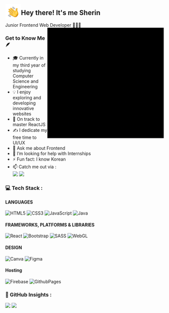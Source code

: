<img alt="Night Coding" src="./files/handwave.gif" width='50' align="left"/><h2>Hey there! It's me Sherin</h2>

Junior Frontend Web Developer 👩🏻‍💻
<img align="right" width="370" height="350" src="./files/TechStack.gif">
### Get to Know Me 🪶

- 🎓 Currently in my third year of studying Computer Science and Engineering
- 💡 I enjoy exploring and developing innovative websites
- 🌱 On track to master ReactJS
- ✍️ I dedicate my free time to UI/UX
- 💬 Ask me about Frontend
- 🤔 I’m looking for help with Internships
- ⚡ Fun fact: I know Korean
- 📫 Catch me out via : 
<br /> <a href="https://www.linkedin.com/in/sherin-jebamalar-m/"><img src="https://img.shields.io/badge/LinkedIn-0077B5?style=for-the-badge&logo=linkedin&logoColor=white"/></a>
<a href="mailto:sherinjebamalarm@gmail.com"><img src="https://img.shields.io/badge/Gmail-D14836?style=for-the-badge&logo=gmail&logoColor=white"/></a>

### 💻 Tech Stack :

#### LANGUAGES
![HTML5](https://img.shields.io/badge/html5-%23E34F26.svg?style=plastic&logo=html5&logoColor=white) ![CSS3](https://img.shields.io/badge/css3-%231572B6.svg?style=plastic&logo=css3&logoColor=white) ![JavaScript](https://img.shields.io/badge/javascript-%23323330.svg?style=plastic&logo=javascript&logoColor=%23F7DF1E) ![Java](https://img.shields.io/badge/java-%23ED8B00.svg?style=plastic&logo=openjdk&logoColor=white)
#### FRAMEWORKS, PLATFORMS & LIBRARIES
![React](https://img.shields.io/badge/react-%2320232a.svg?style=plastic&logo=react&logoColor=%2361DAFB) ![Bootstrap](https://img.shields.io/badge/bootstrap-%238511FA.svg?style=plastic&logo=bootstrap&logoColor=white)  ![SASS](https://img.shields.io/badge/SASS-hotpink.svg?style=plastic&logo=SASS&logoColor=white) ![WebGL](https://img.shields.io/badge/WebGL-990000?logo=webgl&logoColor=white&style=plastic) 
#### DESIGN
![Canva](https://img.shields.io/badge/Canva-%2300C4CC.svg?style=plastic&logo=Canva&logoColor=white) ![Figma](https://img.shields.io/badge/figma-%23F24E1E.svg?style=plastic&logo=figma&logoColor=white)
#### Hosting
![Firebase](https://img.shields.io/badge/firebase-%23039BE5.svg?style=plastic&logo=firebase) ![GithubPages](https://img.shields.io/badge/github%20pages-121013?style=plastic&logo=github&logoColor=white) 

### 🔗 GitHub Insights :

![](https://github-readme-stats.vercel.app/api?username=Sherin-Jebamalar-M&theme=nightowl&hide_border=false&include_all_commits=true&count_private=true)
![](https://github-readme-stats.vercel.app/api/top-langs/?username=Sherin-Jebamalar-M&theme=nightowl&hide_border=false&include_all_commits=true&count_private=true&layout=compact)



